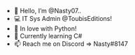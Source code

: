 - 👀  Hello, I’m @Nasty07..
- 💻  IT Sys Admin @ToubisEditions!
- 🐍  In love with Python!
- 🌱  Currently learning C#
- 📫  Reach me on Discord => Nasty#8147
